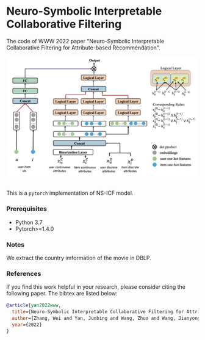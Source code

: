 # Neuro-Symbolic Interpretable Collaborative Filtering
The code of WWW 2022 paper "Neuro-Symbolic Interpretable Collaborative Filtering for Attribute-based Recommendation".  

<p align="center">
  <img src="image/NS-ICF.png" width="600">
  <br />
  <br />
</p>

This is a `pytorch` implementation of NS-ICF model.

### Prerequisites
- Python 3.7
- Pytorch>=1.4.0

### Notes
We extract the country imformation of the movie in DBLP.



### References
If you find this work helpful in your research, please consider citing the following paper. The bibtex are listed below:

```bibtex
@article{yan2022www,
  title={Neuro-Symbolic Interpretable Collaborative Filtering for Attribute-based Recommendation},
  author={Zhang, Wei and Yan, Junbing and Wang, Zhuo and Wang, Jianyong},
  year={2022}
}
```
